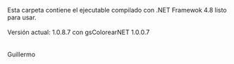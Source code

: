 Esta carpeta contiene el ejecutable compilado con .NET Framewok 4.8 listo para usar.<br>
<br>
Versión actual: 1.0.8.7 con gsColorearNET 1.0.0.7<br>
<br>
<br>
Guillermo
